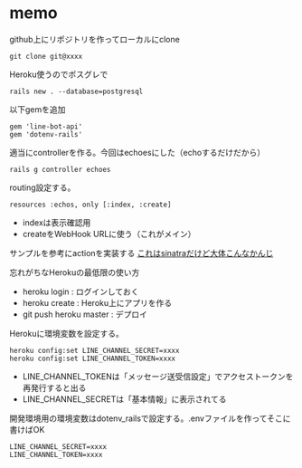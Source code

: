 # memo

github上にリポジトリを作ってローカルにclone

    git clone git@xxxx


Heroku使うのでポスグレで

    rails new . --database=postgresql

以下gemを追加

    gem 'line-bot-api'
    gem 'dotenv-rails'

適当にcontrollerを作る。今回はechoesにした（echoするだけだから）

    rails g controller echoes

routing設定する。

    resources :echos, only [:index, :create]

* indexは表示確認用
* createをWebHook URLに使う（これがメイン）

サンプルを参考にactionを実装する
[これはsinatraだけど大体こんなかんじ](https://github.com/line/line-bot-sdk-ruby)

忘れがちなHerokuの最低限の使い方

* heroku login : ログインしておく
* heroku create : Heroku上にアプリを作る
* git push heroku master : デプロイ

Herokuに環境変数を設定する。

    heroku config:set LINE_CHANNEL_SECRET=xxxx
    heroku config:set LINE_CHANNEL_TOKEN=xxxx

* LINE_CHANNEL_TOKENは「メッセージ送受信設定」でアクセストークンを再発行すると出る
* LINE_CHANNEL_SECRETは「基本情報」に表示されてる

開発環境用の環境変数はdotenv_railsで設定する。.envファイルを作ってそこに書けばOK

    LINE_CHANNEL_SECRET=xxxx
    LINE_CHANNEL_TOKEN=xxxx

